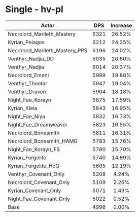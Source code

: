 # Single - hv-pl
| Actor | DPS | Increase |
|---|:---:|:---:|
|Necrolord_Marileth_Mastery|6321|26.52%|
|Kyrian_Pelagos|6212|24.35%|
|Necrolord_Marileth_Mastery_PPS|6196|24.02%|
|Venthyr_Nadjia_DD|6035|20.80%|
|Venthyr_Nadjia|6014|20.37%|
|Necrolord_Emeni|5989|19.88%|
|Venthyr_Theotar|5947|19.04%|
|Venthyr_Draven|5904|18.18%|
|Night_Fae_Korayn|5875|17.59%|
|Kyrian_Kleia|5843|16.95%|
|Night_Fae_Niya|5832|16.73%|
|Night_Fae_Dreamweaver|5823|16.55%|
|Necrolord_Bonesmith|5811|16.31%|
|Necrolord_Bonesmith_HAMG|5783|15.76%|
|Night_Fae_Korayn_FS|5780|15.70%|
|Kyrian_Forgelite|5740|14.89%|
|Kyrian_Forgelite_HoG|5605|12.19%|
|Venthyr_Covenant_Only|5208|4.24%|
|Necrolord_Covenant_Only|5109|2.26%|
|Kyrian_Covenant_Only|5071|1.49%|
|Night_Fae_Covenant_Only|5022|0.52%|
|Base|4996|0.00%|
